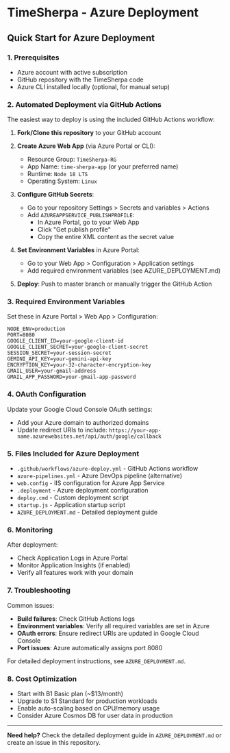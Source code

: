 # TimeSherpa - Azure Deployment

## Quick Start for Azure Deployment

### 1. Prerequisites
- Azure account with active subscription
- GitHub repository with the TimeSherpa code
- Azure CLI installed locally (optional, for manual setup)

### 2. Automated Deployment via GitHub Actions

The easiest way to deploy is using the included GitHub Actions workflow:

1. **Fork/Clone this repository** to your GitHub account

2. **Create Azure Web App** (via Azure Portal or CLI):
   - Resource Group: `TimeSherpa-RG`
   - App Name: `time-sherpa-app` (or your preferred name)
   - Runtime: `Node 18 LTS`
   - Operating System: `Linux`

3. **Configure GitHub Secrets**:
   - Go to your repository Settings > Secrets and variables > Actions
   - Add `AZUREAPPSERVICE_PUBLISHPROFILE`:
     - In Azure Portal, go to your Web App
     - Click "Get publish profile" 
     - Copy the entire XML content as the secret value

4. **Set Environment Variables** in Azure Portal:
   - Go to your Web App > Configuration > Application settings
   - Add required environment variables (see AZURE_DEPLOYMENT.md)

5. **Deploy**: Push to master branch or manually trigger the GitHub Action

### 3. Required Environment Variables

Set these in Azure Portal > Web App > Configuration:

```
NODE_ENV=production
PORT=8080
GOOGLE_CLIENT_ID=your-google-client-id
GOOGLE_CLIENT_SECRET=your-google-client-secret
SESSION_SECRET=your-session-secret
GEMINI_API_KEY=your-gemini-api-key
ENCRYPTION_KEY=your-32-character-encryption-key
GMAIL_USER=your-gmail-address
GMAIL_APP_PASSWORD=your-gmail-app-password
```

### 4. OAuth Configuration

Update your Google Cloud Console OAuth settings:
- Add your Azure domain to authorized domains
- Update redirect URIs to include: `https://your-app-name.azurewebsites.net/api/auth/google/callback`

### 5. Files Included for Azure Deployment

- `.github/workflows/azure-deploy.yml` - GitHub Actions workflow
- `azure-pipelines.yml` - Azure DevOps pipeline (alternative)
- `web.config` - IIS configuration for Azure App Service
- `.deployment` - Azure deployment configuration
- `deploy.cmd` - Custom deployment script
- `startup.js` - Application startup script
- `AZURE_DEPLOYMENT.md` - Detailed deployment guide

### 6. Monitoring

After deployment:
- Check Application Logs in Azure Portal
- Monitor Application Insights (if enabled)
- Verify all features work with your domain

### 7. Troubleshooting

Common issues:
- **Build failures**: Check GitHub Actions logs
- **Environment variables**: Verify all required variables are set in Azure
- **OAuth errors**: Ensure redirect URIs are updated in Google Cloud Console
- **Port issues**: Azure automatically assigns port 8080

For detailed deployment instructions, see `AZURE_DEPLOYMENT.md`.

### 8. Cost Optimization

- Start with B1 Basic plan (~$13/month)
- Upgrade to S1 Standard for production workloads
- Enable auto-scaling based on CPU/memory usage
- Consider Azure Cosmos DB for user data in production

---

**Need help?** Check the detailed deployment guide in `AZURE_DEPLOYMENT.md` or create an issue in this repository.